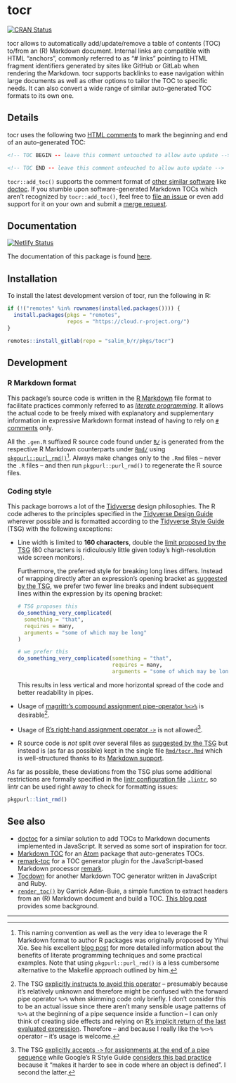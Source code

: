 # tocr

<a href="https://cran.r-project.org/package=tocr" class="pkgdown-release"><img src="https://r-pkg.org/badges/version/tocr" alt="CRAN Status" /></a>

tocr allows to automatically add/update/remove a table of contents (TOC) to/from an (R) Markdown document. Internal links are compatible with HTML “anchors”, commonly referred to as “\# links” pointing to HTML fragment identifiers generated by sites like GitHub or GitLab when rendering the Markdown. tocr supports backlinks to ease navigation within large documents as well as other options to tailor the TOC to specific needs. It can also convert a wide range of similar auto-generated TOC formats to its own one.

## Details

tocr uses the following two [HTML comments](https://www.w3schools.com/TAGS/tag_comment.asp) to mark the beginning and end of an auto-generated TOC:

``` html
<!-- TOC BEGIN -- leave this comment untouched to allow auto update -->
```

``` html
<!-- TOC END -- leave this comment untouched to allow auto update -->
```

`tocr::add_toc()` supports the comment format of [other similar software](#see-also) like [doctoc](https://github.com/thlorenz/doctoc). If you stumble upon software-generated Markdown TOCs which aren’t recognized by `tocr::add_toc()`, feel free to [file an issue](http://gitlab.com/salim_b/r/pkgs/tocr/issues) or even add support for it on your own and submit a [merge request](https://gitlab.com/salim_b/r/pkgs/tocr/merge_requests).

## Documentation

[![Netlify Status](https://api.netlify.com/api/v1/badges/0bb75d33-429c-4295-8de9-94a11ebc27d2/deploy-status)](https://app.netlify.com/sites/tocr-rpkg-dev/deploys)

The documentation of this package is found [here](https://tocr.rpkg.dev).

## Installation

To install the latest development version of tocr, run the following in R:

``` r
if (!("remotes" %in% rownames(installed.packages()))) {
  install.packages(pkgs = "remotes",
                   repos = "https://cloud.r-project.org/")
}

remotes::install_gitlab(repo = "salim_b/r/pkgs/tocr")
```

## Development

### R Markdown format

This package’s source code is written in the [R Markdown](https://rmarkdown.rstudio.com/) file format to facilitate practices commonly referred to as [*literate programming*](https://en.wikipedia.org/wiki/Literate_programming). It allows the actual code to be freely mixed with explanatory and supplementary information in expressive Markdown format instead of having to rely on [`#` comments](https://cran.r-project.org/doc/manuals/r-release/R-lang.html#Comments) only.

All the `.gen.R` suffixed R source code found under [`R/`](https://gitlab.com/salim_b/r/pkgs/tocr/-/tree/master/R/) is generated from the respective R Markdown counterparts under [`Rmd/`](https://gitlab.com/salim_b/r/pkgs/tocr/-/tree/master/Rmd/) using [`pkgpurl::purl_rmd()`](https://pkgpurl.rpkg.dev/dev/reference/purl_rmd.html)[^1]. Always make changes only to the `.Rmd` files – never the `.R` files – and then run `pkgpurl::purl_rmd()` to regenerate the R source files.

### Coding style

This package borrows a lot of the [Tidyverse](https://www.tidyverse.org/) design philosophies. The R code adheres to the principles specified in the [Tidyverse Design Guide](https://principles.tidyverse.org/) wherever possible and is formatted according to the [Tidyverse Style Guide](https://style.tidyverse.org/) (TSG) with the following exceptions:

-   Line width is limited to **160 characters**, double the [limit proposed by the TSG](https://style.tidyverse.org/syntax.html#long-lines) (80 characters is ridiculously little given today’s high-resolution wide screen monitors).

    Furthermore, the preferred style for breaking long lines differs. Instead of wrapping directly after an expression’s opening bracket as [suggested by the TSG](https://style.tidyverse.org/syntax.html#long-lines), we prefer two fewer line breaks and indent subsequent lines within the expression by its opening bracket:

    ``` r
    # TSG proposes this
    do_something_very_complicated(
      something = "that",
      requires = many,
      arguments = "some of which may be long"
    )

    # we prefer this
    do_something_very_complicated(something = "that",
                                  requires = many,
                                  arguments = "some of which may be long")
    ```

    This results in less vertical and more horizontal spread of the code and better readability in pipes.

-   Usage of [magrittr’s compound assignment pipe-operator `%<>%`](https://magrittr.tidyverse.org/reference/compound.html) is desirable[^2].

-   Usage of [R’s right-hand assignment operator `->`](https://rdrr.io/r/base/assignOps.html) is not allowed[^3].

-   R source code is *not* split over several files as [suggested by the TSG](https://style.tidyverse.org/package-files.html) but instead is (as far as possible) kept in the single file [`Rmd/tocr.Rmd`](Rmd/tocr.Rmd) which is well-structured thanks to its [Markdown support](#r-markdown-format).

As far as possible, these deviations from the TSG plus some additional restrictions are formally specified in the [lintr configuration file](https://github.com/jimhester/lintr#project-configuration) [`.lintr`](.lintr), so lintr can be used right away to check for formatting issues:

``` r
pkgpurl::lint_rmd()
```

## See also

-   [doctoc](https://github.com/thlorenz/doctoc) for a similar solution to add TOCs to Markdown documents implemented in JavaScript. It served as some sort of inspiration for tocr.
-   [Markdown TOC](https://github.com/nok/markdown-toc) for an [Atom](https://atom.io/) package that auto-generates TOCs.
-   [remark-toc](https://github.com/remarkjs/remark-toc) for a TOC generator plugin for the JavaScript-based Markdown processor [remark](https://github.com/remarkjs/remark).
-   [Tocdown](https://github.com/dohliam/tocdown) for another Markdown TOC generator written in JavaScript and Ruby.
-   [`render_toc()`](https://gist.github.com/gadenbuie/c83e078bf8c81b035e32c3fc0cf04ee8) by Garrick Aden-Buie, a simple function to extract headers from an (R) Markdown document and build a TOC. [This blog post](https://www.garrickadenbuie.com/blog/add-a-generated-table-of-contents-anywhere-in-rmarkdown/) provides some background.

---

[^1]: This naming convention as well as the very idea to leverage the R Markdown format to author R packages was originally proposed by Yihui Xie. See his excellent [blog post](https://yihui.name/rlp/) for more detailed information about the benefits of literate programming techniques and some practical examples. Note that using `pkgpurl::purl_rmd()` is a less cumbersome alternative to the Makefile approach outlined by him.

[^2]: The TSG [explicitly instructs to avoid this operator](https://style.tidyverse.org/pipes.html#assignment-2) – presumably because it’s relatively unknown and therefore might be confused with the forward pipe operator `%>%` when skimming code only briefly. I don’t consider this to be an actual issue since there aren’t many sensible usage patterns of `%>%` at the beginning of a pipe sequence inside a function – I can only think of creating side effects and relying on [R’s implicit return of the last evaluated expression](https://rdrr.io/r/base/function.html). Therefore – and because I really like the `%<>%` operator – it’s usage is welcome.

[^3]: The TSG [explicitly accepts `->` for assignments at the end of a pipe sequence](https://style.tidyverse.org/pipes.html#assignment-2) while Google’s R Style Guide [considers this bad practice](https://google.github.io/styleguide/Rguide.html#right-hand-assignment) because it “makes it harder to see in code where an object is defined”. I second the latter.
